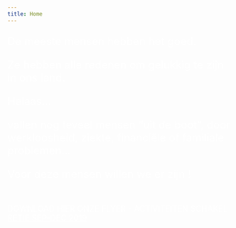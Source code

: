 ```yaml
---
title: Home
---
```

<FONT SIZE="+2" COLOR="#FFFFFF" FACE="">

De meeste mensen hebben het goed. <br>

Ze hebben alle redenen om gelukkig te zijn in ons land.<br>

Helaas…<br>

vallen nog teveel mensen “uit de boot”, door werkloosheid, ziekte, financiële of familiale problemen…<br>

Voor deze mensen willen we er zijn ! <br><br>

</FONT>

<FONT SIZE="+1" COLOR="#FFFFFF" FACE="">

<a href="https://github.com/bartdw/schakelretie/raw/master/190729%20Flyer%20en%20agenda.pdf" style="color: #FFFFFF" target="_blank">DOWNLOAD HIER ONZE FLYER - ACTIVITEITEN SCHAKEL RETIE SEP-DEC 2019</a>

</FONT>
